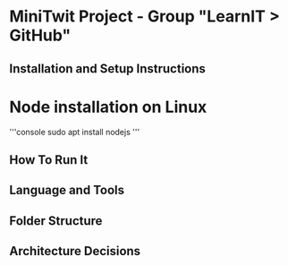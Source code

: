# MiniTwit Project - Group "LearnIT > GitHub"

## Installation and Setup Instructions
# Node installation on Linux
  '''console
  sudo apt install nodejs
  '''
## How To Run It

## Language and Tools

## Folder Structure

## Architecture Decisions
